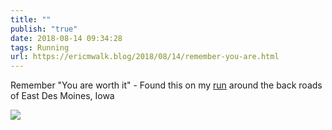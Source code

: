 ```yaml
---
title: ""
publish: "true"
date: 2018-08-14 09:34:28
tags: Running
url: https://ericmwalk.blog/2018/08/14/remember-you-are.html
---
```


Remember "You are worth it" - Found this on my [run](https://www.strava.com/activities/1771361039) around the back roads of East Des Moines, Iowa

![](https://ericmwalk.blog/uploads/2022/94cdd2f64c.jpg)